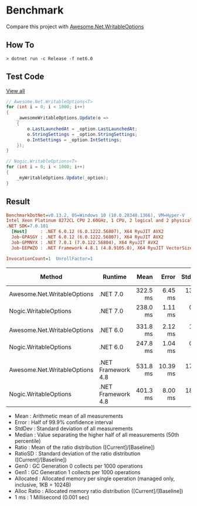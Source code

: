 # Benchmark

Compare this project with [Awesome.Net.WritableOptions](https://www.nuget.org/packages/Awesome.Net.WritableOptions)

## How To

```console
> dotnet run -c Release -f net6.0
```

## Test Code

[View all](./WritableOptionsBenchmark.cs)

```cs
// Awesome.Net.WritableOptions<T>
for (int i = 0; i < 1000; i++)
{
    _awesomeWritableOptions.Update(o =>
    {
        o.LastLaunchedAt = _option.LastLaunchedAt;
        o.StringSettings = _option.StringSettings;
        o.IntSettings = _option.IntSettings;
    });
}

// Nogic.WritableOptions<T>
for (int i = 0; i < 1000; i++)
{
    _myWritableOptions.Update(_option);
}
```

## Result

``` ini
BenchmarkDotNet=v0.13.2, OS=Windows 10 (10.0.20348.1366), VM=Hyper-V
Intel Xeon Platinum 8272CL CPU 2.60GHz, 1 CPU, 2 logical and 2 physical cores
.NET SDK=7.0.101
  [Host]     : .NET 6.0.12 (6.0.1222.56807), X64 RyuJIT AVX2
  Job-GPASGY : .NET 6.0.12 (6.0.1222.56807), X64 RyuJIT AVX2
  Job-GPMNYX : .NET 7.0.1 (7.0.122.56804), X64 RyuJIT AVX2
  Job-EEPWZO : .NET Framework 4.8.1 (4.8.9105.0), X64 RyuJIT VectorSize=256

InvocationCount=1  UnrollFactor=1  
```

|                      Method |            Runtime |     Mean |    Error |   StdDev |   Median | Ratio | RatioSD |       Gen0 |      Gen1 | Allocated | Alloc Ratio |
|---------------------------- |------------------- |---------:|---------:|---------:|---------:|------:|--------:|-----------:|----------:|----------:|------------:|
| Awesome.Net.WritableOptions |           .NET 7.0 | 322.5 ms |  6.45 ms | 13.32 ms | 316.0 ms |  1.37 |    0.06 |  3000.0000 |         - |  63.26 MB |        1.98 |
|       Nogic.WritableOptions |           .NET 7.0 | 238.0 ms |  1.11 ms |  0.93 ms | 238.0 ms |  1.00 |    0.00 |  1000.0000 |         - |  32.02 MB |        1.00 |
|                             |                    |          |          |          |          |       |         |            |           |           |             |
| Awesome.Net.WritableOptions |           .NET 6.0 | 331.8 ms |  2.12 ms |  1.66 ms | 331.5 ms |  1.34 |    0.01 |  3000.0000 |         - |  63.43 MB |        1.98 |
|       Nogic.WritableOptions |           .NET 6.0 | 247.8 ms |  1.04 ms |  0.87 ms | 248.0 ms |  1.00 |    0.00 |  1000.0000 |         - |  32.11 MB |        1.00 |
|                             |                    |          |          |          |          |       |         |            |           |           |             |
| Awesome.Net.WritableOptions | .NET Framework 4.8 | 531.8 ms | 10.39 ms | 17.08 ms | 521.3 ms |  1.33 |    0.07 | 10000.0000 | 1000.0000 |  64.52 MB |        1.99 |
|       Nogic.WritableOptions | .NET Framework 4.8 | 401.3 ms |  8.00 ms | 18.07 ms | 390.6 ms |  1.00 |    0.00 |  5000.0000 |         - |  32.35 MB |        1.00 |

- Mean        : Arithmetic mean of all measurements
- Error       : Half of 99.9% confidence interval
- StdDev      : Standard deviation of all measurements
- Median      : Value separating the higher half of all measurements (50th percentile)
- Ratio       : Mean of the ratio distribution ([Current]/[Baseline])
- RatioSD     : Standard deviation of the ratio distribution ([Current]/[Baseline])
- Gen0        : GC Generation 0 collects per 1000 operations
- Gen1        : GC Generation 1 collects per 1000 operations
- Allocated   : Allocated memory per single operation (managed only, inclusive, 1KB = 1024B)
- Alloc Ratio : Allocated memory ratio distribution ([Current]/[Baseline])
- 1 ms        : 1 Millisecond (0.001 sec)
